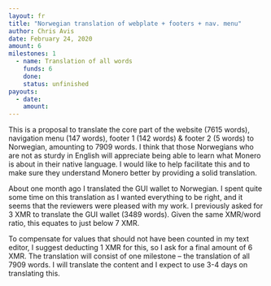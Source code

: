 ```yaml
---
layout: fr
title: "Norwegian translation of webplate + footers + nav. menu"
author: Chris Avis
date: February 24, 2020
amount: 6
milestones: 1
  - name: Translation of all words
    funds: 6
    done:
    status: unfinished
payouts:
  - date:
    amount:
---
```


This is a proposal to translate the core part of the website (7615 words), navigation menu (147 words), footer 1 (142 words) & 
footer 2 (5 words) to Norwegian, amounting to 7909 words. I think that those Norwegians who are not as sturdy in English will 
appreciate being able to learn what Monero is about in their native language. I would like to help facilitate this and to 
make sure they understand Monero better by providing a solid translation.

About one month ago I translated the GUI wallet to Norwegian. I spent quite some time on this translation as I 
wanted everything to be right, and it seems that the reviewers were pleased with my work. I previously asked for 
3 XMR to translate the GUI wallet (3489 words). Given the same XMR/word ratio, this equates to just below 7 XMR.

To compensate for values that should not have been counted in my text editor, I suggest deducting 1 XMR for this, so I 
ask for a final amount of 6 XMR. The translation will consist of one milestone – the translation of all 7909 words. I will translate 
the content and I expect to use 3-4 days on translating this.